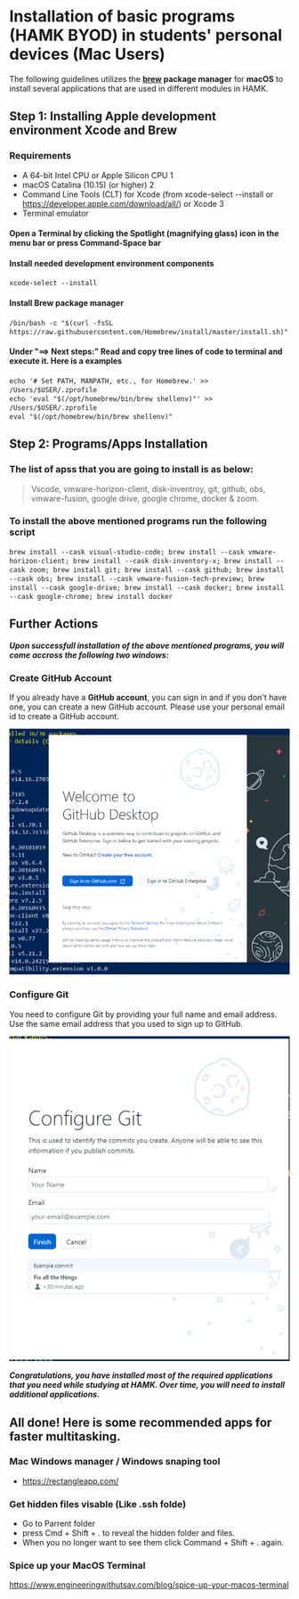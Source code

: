 
# Installation of basic programs (HAMK BYOD) in students' personal devices (Mac Users)
The following guidelines utilizes the **[brew](https://brew.sh/) package manager** for **macOS** to install several applications that are used in different modules in HAMK. 


## Step 1: Installing Apple development environment Xcode and Brew

### Requirements
* A 64-bit Intel CPU or Apple Silicon CPU 1
* macOS Catalina (10.15) (or higher) 2
* Command Line Tools (CLT) for Xcode (from xcode-select --install or https://developer.apple.com/download/all/) or Xcode 3
* Terminal emulator

#### Open a Terminal by clicking the Spotlight (magnifying glass) icon in the menu bar or press Command-Space bar

#### Install needed development environment components
```
xcode-select --install
```
#### Install Brew package manager
```
/bin/bash -c "$(curl -fsSL https://raw.githubusercontent.com/Homebrew/install/master/install.sh)"
```

#### Under "==> Next steps:" Read and copy tree lines of code to terminal and execute it. Here is a examples
```
echo '# Set PATH, MANPATH, etc., for Homebrew.' >> /Users/$USER/.zprofile
echo 'eval "$(/opt/homebrew/bin/brew shellenv)"' >> /Users/$USER/.zprofile
eval "$(/opt/homebrew/bin/brew shellenv)"
```



## Step 2: Programs/Apps Installation
### The list of apss that you are going to install is as below: <br>
> Vscode, vmware-horizon-client, disk-inventroy, git, github, obs, vmware-fusion, google drive, google chrome, docker & zoom.
### To install the above mentioned programs run the following script
```
brew install --cask visual-studio-code; brew install --cask vmware-horizon-client; brew install --cask disk-inventory-x; brew install --cask zoom; brew install git; brew install --cask github; brew install --cask obs; brew install --cask vmware-fusion-tech-preview; brew install --cask google-drive; brew install --cask docker; brew install --cask google-chrome; brew install docker
```

## Further Actions
 ***Upon successfull installation of the above mentioned programs, you will come accross the following two windows:*** 


### Create GitHub Account
If you already have a **GitHub account**, you can sign in and if you don't have one, you can create a new GitHub account. Please use your personal email id to create a GitHub account. 

![Githhub account creation](assets/githubaccount.png "Please click Create your free account or Sign in to GitHUb.com depending on your situation")

### Configure Git
You need to configure Git by providing your full name and email address. Use the same email address that you used to sign up to GitHub.

![Configure Git](assets/configureGit.png "Please use your Full Name and email ")

***Congratulations, you have installed most of the required applications that you need while studying at HAMK. Over time, you will need to install additional applications.***

## All done! Here is some recommended apps for faster multitasking.

### Mac Windows manager / Windows snaping tool
* https://rectangleapp.com/

### Get hidden files visable (Like .ssh folde)
* Go to Parrent folder
* press Cmd + Shift + . to reveal the hidden folder and files. 
* When you no longer want to see them click Command + Shift + . again.

### Spice up your MacOS Terminal
https://www.engineeringwithutsav.com/blog/spice-up-your-macos-terminal
